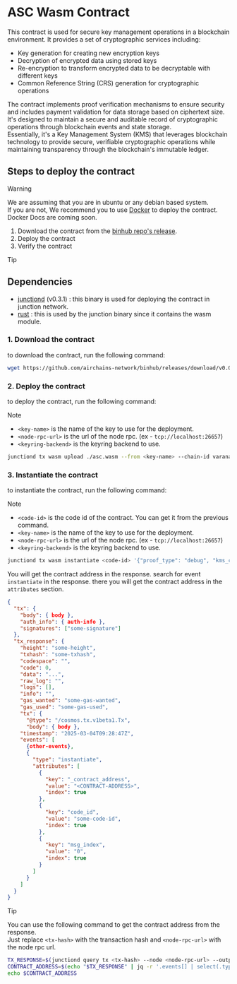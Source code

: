 # ASC Wasm Contract

This contract is used for secure key management operations in a blockchain environment. It provides a set of cryptographic services including:

- Key generation for creating new encryption keys
- Decryption of encrypted data using stored keys
- Re-encryption to transform encrypted data to be decryptable with different keys
- Common Reference String (CRS) generation for cryptographic operations

The contract implements proof verification mechanisms to ensure security and includes payment validation for data storage based on ciphertext size. It's designed to maintain a secure and auditable record of cryptographic operations through blockchain events and state storage.  
Essentially, it's a Key Management System (KMS) that leverages blockchain technology to provide secure, verifiable cryptographic operations while maintaining transparency through the blockchain's immutable ledger.

## Steps to deploy the contract

> [!WARNING]
> We are assuming that you are in ubuntu or any debian based system.  
> If you are not, We recommend you to use [Docker](https://www.docker.com/) to deploy the contract.  
> Docker Docs are coming soon.

1. Download the contract from the [binhub repo's release](https://github.com/airchains-network/binhub/releases/download/v0.0.0/asc.wasm).
2. Deploy the contract
3. Verify the contract

> [!TIP]
>
> ## Dependencies
>
> - [junctiond](https://github.com/airchains-network/junction/releases/download/v0.3.1/junctiond-linux-amd64) (v0.3.1) : this binary is used for deploying the contract in junction network.
> - [rust](https://www.rust-lang.org/tools/install) : this is used by the junction binary since it contains the wasm module.

### 1. Download the contract

to download the contract, run the following command:

```bash
wget https://github.com/airchains-network/binhub/releases/download/v0.0.0/asc.wasm
```

### 2. Deploy the contract

to deploy the contract, run the following command:

> [!NOTE]
>
> - `<key-name>` is the name of the key to use for the deployment.
> - `<node-rpc-url>` is the url of the node rpc. (ex - `tcp://localhost:26657`)
> - `<keyring-backend>` is the keyring backend to use.

```bash
junctiond tx wasm upload ./asc.wasm --from <key-name> --chain-id varanasi-1 --node <node-rpc-url> --gas-prices 0.25uamf --gas auto --gas-adjustment 1.3 -y --output json --keyring-backend <keyring-backend>
```

### 3. Instantiate the contract

to instantiate the contract, run the following command:

> [!NOTE]
>
> - `<code-id>` is the code id of the contract. You can get it from the previous command.
> - `<key-name>` is the name of the key to use for the deployment.
> - `<node-rpc-url>` is the url of the node rpc. (ex - `tcp://localhost:26657`)
> - `<keyring-backend>` is the keyring backend to use.

```bash
junctiond tx wasm instantiate <code-id> '{"proof_type": "debug", "kms_core_conf": { "centralized": "default" }}' --label "configuration_0" --from <key-name> --output json --chain-id varanasi-1 --node <node-rpc-url> --gas-prices 0.025uamf --gas auto --gas-adjustment 1.3 -y --no-admin --keyring-backend <keyring-backend>
```

You will get the contract address in the response. search for event `instantiate` in the response.
there you will get the contract address in the `attributes` section.

```json
{
  "tx": {
    "body": { body },
    "auth_info": { auth-info },
    "signatures": ["some-signature"]
  },
  "tx_response": {
    "height": "some-height",
    "txhash": "some-txhash",
    "codespace": "",
    "code": 0,
    "data": "...",
    "raw_log": "",
    "logs": [],
    "info": "",
    "gas_wanted": "some-gas-wanted",
    "gas_used": "some-gas-used",
    "tx": {
      "@type": "/cosmos.tx.v1beta1.Tx",
      "body": { body },
    "timestamp": "2025-03-04T09:28:47Z",
    "events": [
      {other-events},
      {
        "type": "instantiate",
        "attributes": [
          {
            "key": "_contract_address",
            "value": "<CONTRACT-ADDRESS>",
            "index": true
          },
          {
            "key": "code_id",
            "value": "some-code-id",
            "index": true
          },
          {
            "key": "msg_index",
            "value": "0",
            "index": true
          }
        ]
      }
    ]
  }
}
```

> [!TIP]
>
> You can use the following command to get the contract address from the response.  
> Just replace `<tx-hash>` with the transaction hash and `<node-rpc-url>` with the node rpc url.
>
> ```bash
> TX_RESPONSE=$(junctiond query tx <tx-hash> --node <node-rpc-url> --output json)
> CONTRACT_ADDRESS=$(echo "$TX_RESPONSE" | jq -r '.events[] | select(.type == "instantiate") | .attributes[] | select(.key == "_contract_address") | .value')
> echo $CONTRACT_ADDRESS
> ```


